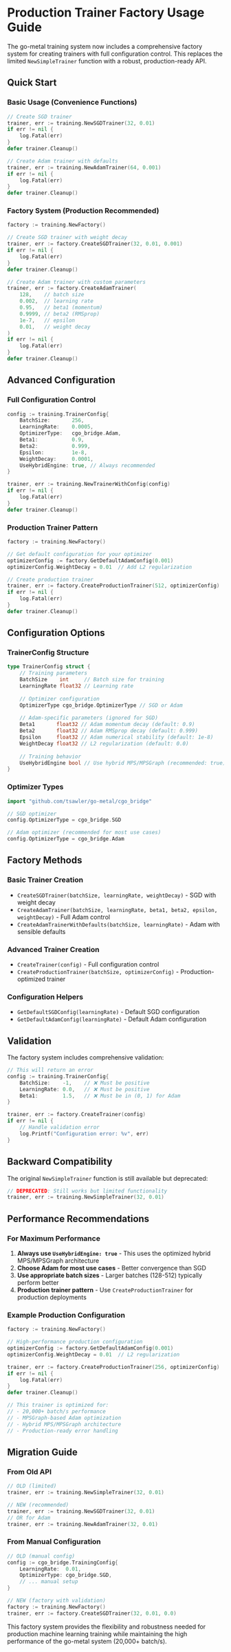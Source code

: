 # Production Trainer Factory Usage Guide

The go-metal training system now includes a comprehensive factory system for creating trainers with full configuration control. This replaces the limited `NewSimpleTrainer` function with a robust, production-ready API.

## Quick Start

### Basic Usage (Convenience Functions)

```go
// Create SGD trainer
trainer, err := training.NewSGDTrainer(32, 0.01)
if err != nil {
    log.Fatal(err)
}
defer trainer.Cleanup()

// Create Adam trainer with defaults
trainer, err := training.NewAdamTrainer(64, 0.001)
if err != nil {
    log.Fatal(err)
}
defer trainer.Cleanup()
```

### Factory System (Production Recommended)

```go
factory := training.NewFactory()

// Create SGD trainer with weight decay
trainer, err := factory.CreateSGDTrainer(32, 0.01, 0.001)
if err != nil {
    log.Fatal(err)
}
defer trainer.Cleanup()

// Create Adam trainer with custom parameters
trainer, err := factory.CreateAdamTrainer(
    128,    // batch size
    0.002,  // learning rate
    0.95,   // beta1 (momentum)
    0.9999, // beta2 (RMSprop)
    1e-7,   // epsilon
    0.01,   // weight decay
)
if err != nil {
    log.Fatal(err)
}
defer trainer.Cleanup()
```

## Advanced Configuration

### Full Configuration Control

```go
config := training.TrainerConfig{
    BatchSize:       256,
    LearningRate:    0.0005,
    OptimizerType:   cgo_bridge.Adam,
    Beta1:           0.9,
    Beta2:           0.999,
    Epsilon:         1e-8,
    WeightDecay:     0.0001,
    UseHybridEngine: true, // Always recommended
}

trainer, err := training.NewTrainerWithConfig(config)
if err != nil {
    log.Fatal(err)
}
defer trainer.Cleanup()
```

### Production Trainer Pattern

```go
factory := training.NewFactory()

// Get default configuration for your optimizer
optimizerConfig := factory.GetDefaultAdamConfig(0.001)
optimizerConfig.WeightDecay = 0.01  // Add L2 regularization

// Create production trainer
trainer, err := factory.CreateProductionTrainer(512, optimizerConfig)
if err != nil {
    log.Fatal(err)
}
defer trainer.Cleanup()
```

## Configuration Options

### TrainerConfig Structure

```go
type TrainerConfig struct {
    // Training parameters
    BatchSize    int     // Batch size for training
    LearningRate float32 // Learning rate
    
    // Optimizer configuration
    OptimizerType cgo_bridge.OptimizerType // SGD or Adam
    
    // Adam-specific parameters (ignored for SGD)
    Beta1       float32 // Adam momentum decay (default: 0.9)
    Beta2       float32 // Adam RMSprop decay (default: 0.999)
    Epsilon     float32 // Adam numerical stability (default: 1e-8)
    WeightDecay float32 // L2 regularization (default: 0.0)
    
    // Training behavior
    UseHybridEngine bool // Use hybrid MPS/MPSGraph (recommended: true)
}
```

### Optimizer Types

```go
import "github.com/tsawler/go-metal/cgo_bridge"

// SGD optimizer
config.OptimizerType = cgo_bridge.SGD

// Adam optimizer (recommended for most use cases)
config.OptimizerType = cgo_bridge.Adam
```

## Factory Methods

### Basic Trainer Creation

- `CreateSGDTrainer(batchSize, learningRate, weightDecay)` - SGD with weight decay
- `CreateAdamTrainer(batchSize, learningRate, beta1, beta2, epsilon, weightDecay)` - Full Adam control
- `CreateAdamTrainerWithDefaults(batchSize, learningRate)` - Adam with sensible defaults

### Advanced Trainer Creation

- `CreateTrainer(config)` - Full configuration control
- `CreateProductionTrainer(batchSize, optimizerConfig)` - Production-optimized trainer

### Configuration Helpers

- `GetDefaultSGDConfig(learningRate)` - Default SGD configuration
- `GetDefaultAdamConfig(learningRate)` - Default Adam configuration

## Validation

The factory system includes comprehensive validation:

```go
// This will return an error
config := training.TrainerConfig{
    BatchSize:    -1,    // ❌ Must be positive
    LearningRate: 0.0,   // ❌ Must be positive
    Beta1:        1.5,   // ❌ Must be in (0, 1) for Adam
}

trainer, err := factory.CreateTrainer(config)
if err != nil {
    // Handle validation error
    log.Printf("Configuration error: %v", err)
}
```

## Backward Compatibility

The original `NewSimpleTrainer` function is still available but deprecated:

```go
// DEPRECATED: Still works but limited functionality
trainer, err := training.NewSimpleTrainer(32, 0.01)
```

## Performance Recommendations

### For Maximum Performance

1. **Always use `UseHybridEngine: true`** - This uses the optimized hybrid MPS/MPSGraph architecture
2. **Choose Adam for most use cases** - Better convergence than SGD
3. **Use appropriate batch sizes** - Larger batches (128-512) typically perform better
4. **Production trainer pattern** - Use `CreateProductionTrainer` for production deployments

### Example Production Configuration

```go
factory := training.NewFactory()

// High-performance production configuration
optimizerConfig := factory.GetDefaultAdamConfig(0.001)
optimizerConfig.WeightDecay = 0.01  // L2 regularization

trainer, err := factory.CreateProductionTrainer(256, optimizerConfig)
if err != nil {
    log.Fatal(err)
}
defer trainer.Cleanup()

// This trainer is optimized for:
// - 20,000+ batch/s performance
// - MPSGraph-based Adam optimization
// - Hybrid MPS/MPSGraph architecture
// - Production-ready error handling
```

## Migration Guide

### From Old API

```go
// OLD (limited)
trainer, err := training.NewSimpleTrainer(32, 0.01)

// NEW (recommended)
trainer, err := training.NewSGDTrainer(32, 0.01)
// OR for Adam
trainer, err := training.NewAdamTrainer(32, 0.01)
```

### From Manual Configuration

```go
// OLD (manual config)
config := cgo_bridge.TrainingConfig{
    LearningRate:  0.01,
    OptimizerType: cgo_bridge.SGD,
    // ... manual setup
}

// NEW (factory with validation)
factory := training.NewFactory()
trainer, err := factory.CreateSGDTrainer(32, 0.01, 0.0)
```

This factory system provides the flexibility and robustness needed for production machine learning training while maintaining the high performance of the go-metal system (20,000+ batch/s).